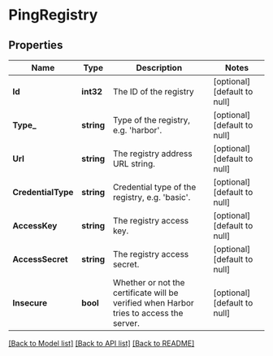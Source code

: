 # PingRegistry

## Properties
Name | Type | Description | Notes
------------ | ------------- | ------------- | -------------
**Id** | **int32** | The ID of the registry | [optional] [default to null]
**Type_** | **string** | Type of the registry, e.g. &#39;harbor&#39;. | [optional] [default to null]
**Url** | **string** | The registry address URL string. | [optional] [default to null]
**CredentialType** | **string** | Credential type of the registry, e.g. &#39;basic&#39;. | [optional] [default to null]
**AccessKey** | **string** | The registry access key. | [optional] [default to null]
**AccessSecret** | **string** | The registry access secret. | [optional] [default to null]
**Insecure** | **bool** | Whether or not the certificate will be verified when Harbor tries to access the server. | [optional] [default to null]

[[Back to Model list]](../README.md#documentation-for-models) [[Back to API list]](../README.md#documentation-for-api-endpoints) [[Back to README]](../README.md)


